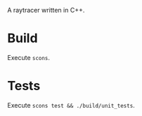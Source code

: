 A raytracer written in C++.

Build
=====

Execute `scons`.

Tests
=====

Execute `scons test && ./build/unit_tests`.
